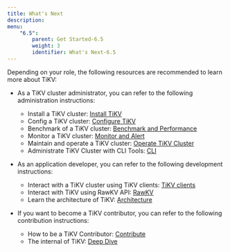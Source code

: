 ```yaml
---
title: What's Next
description:
menu:
    "6.5":
        parent: Get Started-6.5
        weight: 3
        identifier: What's Next-6.5
---
```


Depending on your role, the following resources are recommended to learn more about TiKV:

- As a TiKV cluster administrator, you can refer to the following administration instructions:

    - Install a TiKV cluster: [Install TiKV](../../deploy/install/install/)
    - Config a TiKV cluster: [Configure TiKV](../../deploy/configure/introduction/)
    - Benchmark of a TiKV cluster: [Benchmark and Performance](../../deploy/benchmark/benchmark/)
    - Monitor a TiKV cluster: [Monitor and Alert](../../deploy/monitor/monitor/)
    - Maintain and operate a TiKV cluster: [Operate TiKV Cluster](../../deploy/operate/operate/)
    - Administrate TiKV Cluster with CLI Tools: [CLI](../../reference/cli/introduction/)

- As an application developer, you can refer to the following development instructions:

    - Interact with a TiKV cluster using TiKV clients: [TiKV clients](../../develop/clients/introduction/)
    - Interact with TiKV using RawKV API: [RawKV](../../develop/rawkv/introduction/)
    - Learn the architecture of TiKV: [Architecture](../../reference/architecture/introduction/)

- If you want to become a TiKV contributor, you can refer to the following contribution instructions:

    -  How to be a TiKV Contributor: [Contribute](/community/contribute/)
    -  The internal of TiKV: [Deep Dive](/deep-dive/introduction/)

